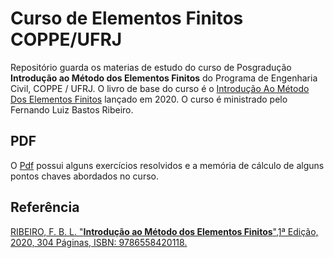# Curso de Elementos Finitos COPPE/UFRJ

Repositório guarda os materias de estudo do curso de Posgradução **Introdução ao Método dos Elementos Finitos** do Programa de Engenharia Civil, COPPE / UFRJ. O livro de base do curso é o 
[Introdução Ao Método Dos Elementos Finitos](https://www.lcm.com.br/site/#livros/detalhesLivro/introducao-ao-metodo-dos-elementos-finitos.html) lançado em 2020. O curso é ministrado pelo Fernando Luiz Bastos Ribeiro.

## PDF

O [Pdf](https://github.com/HenriqueCCdA/ElementosFinitosCurso/blob/main/latex/Livro_estudos.pdf) possui alguns exercícios resolvidos e a memória de cálculo de alguns pontos chaves abordados no curso.

## Referência

[RIBEIRO, F. B. L. "**Introdução ao Método dos Elementos Finitos**",1ª Edição, 2020, 304 Páginas, ISBN: 9786558420118.](https://www.lcm.com.br/site/#livros/detalhesLivro/introducao-ao-metodo-dos-elementos-finitos.html)
